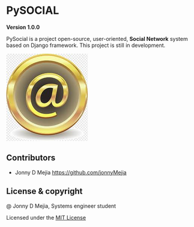 # PySOCIAL

**Version 1.0.0**

PySocial is a project open-source, user-oriented, **Social Network** system based on Django framework. This project is still in development.

![PySocial](social.jpg)

## Contributors

- Jonny D Mejia <https://github.com/jonnyMejia>

## License & copyright

@ Jonny D Mejia, Systems engineer student

Licensed under the [MIT License](LICENSE)